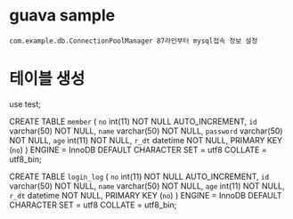 # guava sample
	com.example.db.ConnectionPoolManager 87라인부터 mysql접속 정보 설정

# 테이블 생성
use test;

CREATE TABLE `member` (
	`no` int(11) NOT NULL AUTO_INCREMENT,
	`id` varchar(50) NOT NULL,
	`name` varchar(50) NOT NULL,
	`password` varchar(50) NOT NULL,
	`age` int(11) NOT NULL,
	`r_dt` datetime NOT NULL,
	PRIMARY KEY (`no`)
) ENGINE = InnoDB DEFAULT CHARACTER SET = utf8 COLLATE = utf8_bin;

CREATE TABLE `login_log` (
	`no` int(11) NOT NULL AUTO_INCREMENT,
	`id` varchar(50) NOT NULL,
	`name` varchar(50) NOT NULL,
	`age` int(11) NOT NULL,
	`r_dt` datetime NOT NULL,
	PRIMARY KEY (`no`)
) ENGINE = InnoDB DEFAULT CHARACTER SET = utf8 COLLATE = utf8_bin;
